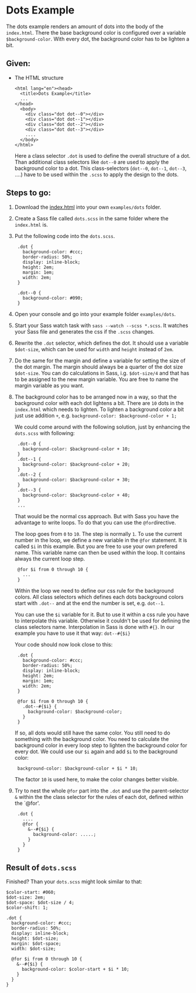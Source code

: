 # Dots Example

The dots example renders an amount of dots into the body of the `index.html`.
There the base background color is configured over a variable `$background-color`.
With every dot, the background color has to be lighten a bit.

## Given:

- The HTML structure

      <html lang="en"><head>
        <title>Dots Example</title>
        ...
      </head>
        <body>
          <div class="dot dot--0"></div>
          <div class="dot dot--1"></div>
          <div class="dot dot--2"></div>
          <div class="dot dot--3"></div>
          ....
        </body>
      </html>

  Here a class selector `.dot` is used to define the overall structure of a dot.
  Than additional class selectors like `dot--0` are used to apply the background color to a dot. This class-selectors (`dot--0`, `dot--1`, `dot--3`, ....) have to be used within the `.scss` to apply the design to the dots.


## Steps to go:

1. Download the [index.html](https://github.com/marymar/sass-workshop/blob/master/examples/dots/index.html) into your own `examples/dots` folder.

2. Create a Sass file called `dots.scss` in the same folder where the `index.html` is.

3. Put the following code into the `dots.scss`.

        .dot {
          background-color: #ccc;
          border-radius: 50%;
          display: inline-block;
          height: 2em;
          margin: 1em;
          width: 2em;
        }

        .dot--0 {
          background-color: #090;
        }

3. Open your console and go into your example folder `examples/dots`.

4. Start your Sass watch task with `sass --watch --scss *.scss`.
It watches your Sass file and generates the css if the `.scss` changes.

3. Rewrite the `.dot` selector, which defines the dot.
It should use a variable `$dot-size`, which can be used for `width` and `height` instead of `2em`.

4. Do the same for the margin and define a variable for setting the size of the dot margin.
The margin should always be a quarter of the dot size `$dot-size`. You can do calculations in Sass, i.g. `$dot-size/4` and that has to be assigned to the new margin variable. You are free to name the margin variable as you want.

5. The background color has to be arranged now in a way, so that the background color with each dot lightens a bit.
There are `10` dots in the `index.html` which needs to lighten.
To lighten a background color a bit just use addition `+`, e.g. `background-color: $background-color + 1;`


    We could come around with the following solution, just by enhancing the `dots.scss` with following:

        .dot--0 {
          background-color: $background-color + 10;
        }
        .dot--1 {
          background-color: $background-color + 20;
        }
        .dot--2 {
          background-color: $background-color + 30;
        }
        .dot--3 {
          background-color: $background-color + 40;
        }
        ...

    That would be the normal css approach. But with Sass you have the advantage to write loops. To do that you can use the `@for`directive.

    The loop goes from `0` to `10`. The step is normally `1`. To use the current number in the loop, we define a new variable in the `@for` statement. It is called `$i` in this example. But you are free to use your own prefered name. This variable name can then be used within the loop. It contains always the current loop step.

        @for $i from 0 through 10 {
          ...
        }

    Within the loop we need to define our css rule for the background colors.
    All class selectors which defines each dots background colors start with `.dot--` and at the end the number is set, e.g. `dot--1`.

    You can use the `$i` variable for it. But to use it within a css rule you have to interpolate this variable. Otherwise it couldn't be used for defining the class selectors name. Interpolation in Sass is done with `#{}`. In our example you have to use it that way: `dot--#{$i}`

    Your code should now look close to this:

        .dot {
          background-color: #ccc;
          border-radius: 50%;
          display: inline-block;
          height: 2em;
          margin: 1em;
          width: 2em;
        }

        @for $i from 0 through 10 {
          .dot--#{$i} {
            background-color: $background-color;
          }
        }

    If so, all dots would still have the same color. You still need to do something with the background color. You need to calculate the background color in every loop step to lighten the background color for every dot.
    We could use our `$i` again and add `$i` to the background color:

        background-color: $background-color + $i * 10;

    The factor `10` is used here, to make the color changes better visible.

6. Try to nest the whole `@for` part into the `.dot` and use the parent-selector `&` within the the class selector for the rules of each dot, defined within the `@for'.

        .dot {
          ....
          @for {
            &--#{$i} {
              background-color: .....;
            }
          }
        }

## Result of `dots.scss`

Finished? Than your `dots.scss` might look similar to that:

    $color-start: #060;
    $dot-size: 2em;
    $dot-space: $dot-size / 4;
    $color-shift: 1;

    .dot {
      background-color: #ccc;
      border-radius: 50%;
      display: inline-block;
      height: $dot-size;
      margin: $dot-space;
      width: $dot-size;

      @for $i from 0 through 10 {
        &--#{$i} {
          background-color: $color-start + $i * 10;
        }
      }
    }
